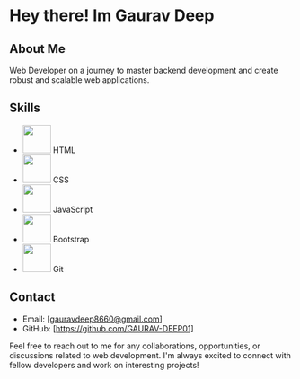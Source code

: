 # Hey there! Im Gaurav Deep

## About Me

Web Developer on a journey to master backend development and create robust and scalable web applications.

## Skills

- <img src="https://cdn.jsdelivr.net/gh/devicons/devicon/icons/html5/html5-original.svg" width="50px"> HTML
- <img src="https://cdn.jsdelivr.net/gh/devicons/devicon/icons/css3/css3-original.svg" width="50px"> CSS
- <img src="https://cdn.jsdelivr.net/gh/devicons/devicon/icons/javascript/javascript-original.svg" width="50px"> JavaScript
- <img src="https://cdn.jsdelivr.net/gh/devicons/devicon/icons/bootstrap/bootstrap-plain.svg" width="50px"> Bootstrap
- <img src="https://cdn.jsdelivr.net/gh/devicons/devicon/icons/git/git-original.svg" width="50px"> Git



## Contact

- Email: [gauravdeep8660@gmail.com]
- GitHub: [https://github.com/GAURAV-DEEP01]

Feel free to reach out to me for any collaborations, opportunities, or discussions related to web development. I'm always excited to connect with fellow developers and work on interesting projects!


